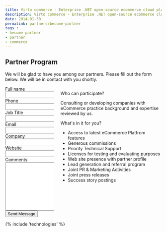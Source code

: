 ```yaml
---
title: Virto commerce - Enterprise .NET open-source ecommerce cloud platform. Become Partner
description: Virto commerce - Enterprise .NET open-source ecommerce cloud platform. Become Partner
date: 2014-01-30
permalink: partners/become-partner
tags : 
- become-partner
- partner
- commerce
---
```

<article role="main" class="main">
	<div class="partner __responsive">
		<h1 class="head-title">Partner Program</h1>
		<p class="text">We will be glad to have you among our partners. Please fill out the form below. We will be in contact with you shortly.</p>
		<div class="columns">
			<div class="column">
				<div class="block">
					<form action="">
						<input type="hidden" name="Subject" value="Become a partner" />
						<input type="hidden" name="RedirectUrl" value="/thank-you-partner" />
						<div class="column">
							<div class="control-group">
								<label for="FullName">Full name</label>
								<input type="text" name="FullName" class="form-input" required="required" />
							</div>
							<div class="control-group">
								<label for="Phone">Phone</label>
								<input type="text" name="Phone" class="form-input" required="required" />
							</div>
							<div class="control-group">
								<label for="JobTitle">Job Title</label>
								<input type="text" name="JobTitle" class="form-input" required="required" />
							</div>
						</div>
						<div class="column">
							<div class="control-group">
								<label for="Email">Email</label>
								<input type="text" name="Email" class="form-input" required="required" />
							</div>
							<div class="control-group">
								<label for="CompanyName">Company</label>
								<input type="text" name="CompanyName" class="form-input" required="required" />
							</div>
							<div class="control-group">
								<label for="Website">Website</label>
								<input type="text" name="Website" class="form-input" required="required" />
							</div>
						</div>
						<div class="control-group">
							<label for="Message">Comments</label>
							<textarea rows="10" cols="30" name="Message" class="form-text" required="required"></textarea>
						</div>
						<div class="control-group">
							<button type="submit" class="button fill">Send Message</button>
						</div>
					</form>
				</div>
			</div>
			<div class="column">
				<div class="block">
					<p class="title">Who can participate?</p>
					<p class="text">Consulting or developing companies with eCommerce practice background and expertise reviewed by us.</p>
					<p class="title">What's in it for you?</p>
					<ul class="list">
						<li>Access to latest eCommerce Platfrom features</li>
						<li>Generous commissions</li>
						<li>Priority Technical Support</li>
						<li>Licenses for testing and evaluating purposes</li>
						<li>Web site presence with partner profile</li>
						<li>Lead generation and referral program</li>
						<li>Joint PR &amp; Marketing Activities</li>
						<li>Joint press releases</li>
						<li>Success story postings</li>
					</ul>
				</div>
			</div>
		</div>
	</div>
	{% include 'technologies' %}
</article>
